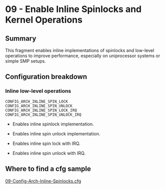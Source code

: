# 09 - Enable Inline Spinlocks and Kernel Operations

## Summary

This fragment enables inline implementations of spinlocks and low-level operations to improve performance, especially on uniprocessor systems or simple SMP setups.

## Configuration breakdown

### Inline low-level operations

```none
CONFIG_ARCH_INLINE_SPIN_LOCK
CONFIG_ARCH_INLINE_SPIN_UNLOCK
CONFIG_ARCH_INLINE_SPIN_LOCK_IRQ
CONFIG_ARCH_INLINE_SPIN_UNLOCK_IRQ
```

* Enables inline spinlock implementation.

* Enables inline spin unlock implementation.

* Enables inline spin lock with IRQ.

* Enables inline spin unlock with IRQ.

## Where to find a cfg sample

[09-Config-Arch-Inline-Spinlocks.cfg](https://raw.githubusercontent.com/redpesk-devtools/kernel-config-optimization/refs/heads/master/beagle-board/6.6.32/packaging/09-Config-Arch-Inline-Spinlocks.cfg)
